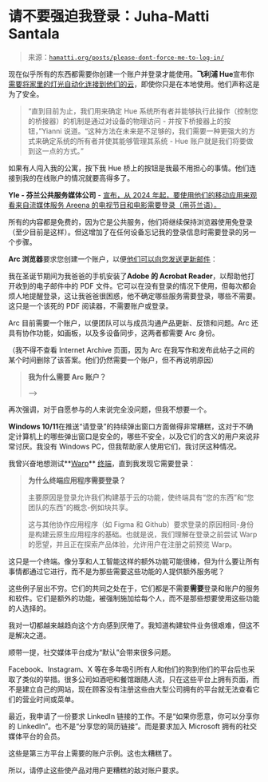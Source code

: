<!--yml

分类：未分类

他们这样做是为了能够提供更好的算法推荐。我并不真的在意这些。

-->

# 请不要强迫我登录：Juha-Matti Santala

> 来源：[`hamatti.org/posts/please-dont-force-me-to-log-in/`](https://hamatti.org/posts/please-dont-force-me-to-log-in/)

现在似乎所有的东西都需要你创建一个账户并登录才能使用。**飞利浦 Hue**宣布你[需要将家里的灯光自动化连接到他们的云](https://www.theverge.com/2023/9/28/23892761/philips-hue-app-account-changes)，即使你只是在本地使用。他们声称这是为了安全。

> “直到目前为止，我们用来确定 Hue 系统所有者并能够执行此操作（控制您的桥接器）的机制是通过对设备的物理访问 - 并按下桥接器上的按钮，”Yianni 说道。“这种方法在未来是不足够的，我们需要一种更强大的方式来确定系统的所有者并使其能够管理其系统 - Hue 账户就是我们将要做到这一点的方式。”

如果有人闯入我的公寓，按下我 Hue 桥上的按钮是我最不用担心的事情。他们连接到我的在线账户的情况就要高得多了。

**Yle - 芬兰公共服务媒体公司** - [宣布，从 2024 年起，要使用他们的移动应用来观看来自流媒体服务 Areena 的电视节目和电影需要登录（用芬兰语）。](https://yle.fi/a/74-20051958)

所有的内容都是免费的，因为它是公共服务，他们将继续保持浏览器使用免登录（至少目前是这样）。但这增加了在任何设备忘记我的登录信息时需要登录的另一个步骤。

**Arc 浏览器**要求您创建一个账户，以便[他们可以向您发送更新邮件](https://web.archive.org/web/20230926131852/https://resources.arc.net/en/articles/8129702-why-do-i-need-an-account-for-arc)：

我在圣诞节期间为我爸爸的手机安装了**Adobe 的 Acrobat Reader**，以帮助他打开收到的电子邮件中的 PDF 文件。它可以在没有登录的情况下使用，但每次都会烦人地提醒登录，这让我爸爸很困惑，他不确定哪些服务需要登录，哪些不需要。这只是一个该死的 PDF 阅读器，不需要账户或登录。

Arc 目前需要一个账户，以便团队可以与成员沟通产品更新、反馈和问题。Arc 还具有协作功能，如画板，以及多设备同步，这两者都需要 Arc 身份。

（我不得不查看 Internet Archive 页面，因为 Arc 在我写作和发布此帖子之间的某个时间删除了该答案。他们仍然需要一个账户，但不再说明原因）

> **我为什么需要 Arc 账户？**
> 
> -->

再次强调，对于自愿参与的人来说完全没问题，但我不想要一个。

**Windows 10/11**在推送“请登录”的持续弹出窗口方面做得非常糟糕，这对于不确定计算机上的哪些弹出窗口是安全的，哪些不安全，以及它们的含义的用户来说非常讨厌。我没有 Windows PC，但我帮助家人使用它们，我讨厌这种情况。

我曾兴奋地想测试**[Warp](https://www.warp.dev/)** [终端](https://www.warp.dev/)，直到我发现它需要登录：

> **为什么终端应用程序需要登录？**
> 
> 主要原因是登录允许我们构建基于云的功能，使终端具有“您的东西”和“您团队的东西”的概念-例如块共享。
> 
> 这与其他协作应用程序（如 Figma 和 Github）要求登录的原因相同-身份是构建云原生应用程序的基础。也就是说，我们理解在登录之前尝试 Warp 的愿望，并且正在探索产品体验，允许用户在注册之前预览 Warp。

这只是一个终端。像分享和人工智能这样的额外功能可能很棒，但为什么要让所有事情都通过它进行，而不是为那些需要这些功能的人提供额外服务呢？

这些例子层出不穷。它们的共同之处在于，它们都是不需要**需要**登录和账户的服务和软件。它们是额外的功能，被强制施加给每个人，而不是那些想要使用这些功能的人选择的。

我对一切都越来越趋向这个方向感到厌倦了。我知道构建软件业务很艰难，但这不是解决之道。

顺带一提，社交媒体平台成为“默认”会带来很多问题。

Facebook、Instagram、X 等在多年吸引所有人和他们的狗到他们的平台后也采取了类似的举措。很多公司如酒吧和餐馆跟随人流，只在这些平台上拥有页面，而不是建立自己的网站，现在顾客没有注册这些由大型公司拥有的平台就无法查看它们的营业时间或菜单。

最近，我申请了一份要求 LinkedIn 链接的工作。不是“如果你愿意，你可以分享你的 LinkedIn”。也不是“分享您的简历链接”。而是要求加入 Microsoft 拥有的社交媒体平台的会员。

这些是第三方平台上需要的账户示例。这也太糟糕了。

所以，请停止这些使产品对用户更糟糕的敌对账户要求。
